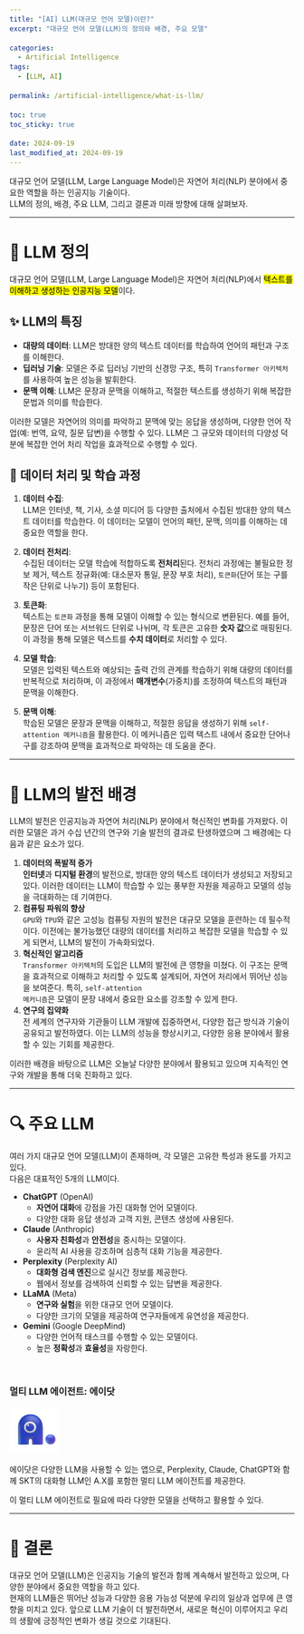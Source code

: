 ```yaml
---
title: "[AI] LLM(대규모 언어 모델)이란?"
excerpt: "대규모 언어 모델(LLM)의 정의와 배경, 주요 모델"

categories:
  - Artificial Intelligence
tags:
  - [LLM, AI]

permalink: /artificial-intelligence/what-is-llm/

toc: true
toc_sticky: true

date: 2024-09-19
last_modified_at: 2024-09-19
---
```


대규모 언어 모델(LLM, Large Language Model)은 자연어 처리(NLP) 분야에서 중요한 역할을 하는 인공지능 기술이다.  
LLM의 정의, 배경, 주요 LLM, 그리고 결론과 미래 방향에 대해 살펴보자.

---

# 🧠 LLM 정의

대규모 언어 모델(LLM, Large Language Model)은 자연어 처리(NLP)에서 <mark>텍스트를 이해하고 생성하는 인공지능 모델</mark>이다.

## ✨ LLM의 특징

- **대량의 데이터**: LLM은 방대한 양의 텍스트 데이터를 학습하여 언어의 패턴과 구조를 이해한다.
- **딥러닝 기술**: 모델은 주로 딥러닝 기반의 신경망 구조, 특히 <code>Transformer 아키텍처</code>를 사용하여 높은 성능을 발휘한다.
- **문맥 이해**: LLM은 문장과 문맥을 이해하고, 적절한 텍스트를 생성하기 위해 복잡한 문법과 의미를 학습한다.

이러한 모델은 자연어의 의미를 파악하고 문맥에 맞는 응답을 생성하며, 다양한 언어 작업(예: 번역, 요약, 질문 답변)을 수행할 수 있다. LLM은 그 규모와 데이터의 다양성 덕분에 복잡한 언어 처리 작업을 효과적으로 수행할 수 있다.

## 🔧 데이터 처리 및 학습 과정

1. **데이터 수집**:  
   LLM은 인터넷, 책, 기사, 소셜 미디어 등 다양한 출처에서 수집된 방대한 양의 텍스트 데이터를 학습한다. 이 데이터는 모델이 언어의 패턴, 문맥, 의미를 이해하는 데 중요한 역할을 한다.

2. **데이터 전처리**:  
   수집된 데이터는 모델 학습에 적합하도록 **전처리**된다. 전처리 과정에는 불필요한 정보 제거, 텍스트 정규화(예: 대소문자 통일, 문장 부호 처리), <code>토큰화</code>(단어 또는 구를 작은 단위로 나누기) 등이 포함된다.

3. **토큰화**:  
   텍스트는 <code>토큰화</code> 과정을 통해 모델이 이해할 수 있는 형식으로 변환된다. 예를 들어, 문장은 단어 또는 서브워드 단위로 나뉘며, 각 토큰은 고유한 **숫자 값**으로 매핑된다. 이 과정을 통해 모델은 텍스트를 **수치 데이터**로 처리할 수 있다.

4. **모델 학습**:  
   모델은 입력된 텍스트와 예상되는 출력 간의 관계를 학습하기 위해 대량의 데이터를 반복적으로 처리하며, 이 과정에서 **매개변수**(가중치)를 조정하여 텍스트의 패턴과 문맥을 이해한다.

5. **문맥 이해**:  
   학습된 모델은 문장과 문맥을 이해하고, 적절한 응답을 생성하기 위해 <code>self-attention 메커니즘</code>을 활용한다. 이 메커니즘은 입력 텍스트 내에서 중요한 단어나 구를 강조하여 문맥을 효과적으로 파악하는 데 도움을 준다.

---

# 🚀 LLM의 발전 배경

LLM의 발전은 인공지능과 자연어 처리(NLP) 분야에서 혁신적인 변화를 가져왔다. 이러한 모델은 과거 수십 년간의 연구와 기술 발전의 결과로 탄생하였으며 그 배경에는 다음과 같은 요소가 있다.

1. **데이터의 폭발적 증가**  
   **인터넷**과 **디지털 환경**의 발전으로, 방대한 양의 텍스트 데이터가 생성되고 저장되고 있다. 이러한 데이터는 LLM이 학습할 수 있는 풍부한 자원을 제공하고 모델의 성능을 극대화하는 데 기여한다.
2. **컴퓨팅 파워의 향상**  
   <code>GPU</code>와 <code>TPU</code>와 같은 고성능 컴퓨팅 자원의 발전은 대규모 모델을 훈련하는 데 필수적이다. 이전에는 불가능했던 대량의 데이터를 처리하고 복잡한 모델을 학습할 수 있게 되면서, LLM의 발전이 가속화되었다.
3. **혁신적인 알고리즘**  
   <code>Transformer 아키텍처</code>의 도입은 LLM의 발전에 큰 영향을 미쳤다. 이 구조는 문맥을 효과적으로 이해하고 처리할 수 있도록 설계되어, 자연어 처리에서 뛰어난 성능을 보여준다. 특히, <code>self-attention 메커니즘</code>은 모델이 문장 내에서 중요한 요소를 강조할 수 있게 한다.
4. **연구의 집약화**  
   전 세계의 연구자와 기관들이 LLM 개발에 집중하면서, 다양한 접근 방식과 기술이 공유되고 발전하였다. 이는 LLM의 성능을 향상시키고, 다양한 응용 분야에서 활용할 수 있는 기회를 제공한다.

이러한 배경을 바탕으로 LLM은 오늘날 다양한 분야에서 활용되고 있으며 지속적인 연구와 개발을 통해 더욱 진화하고 있다.

---

# 🔍 주요 LLM

여러 가지 대규모 언어 모델(LLM)이 존재하며, 각 모델은 고유한 특성과 용도를 가지고 있다.  
다음은 대표적인 5개의 LLM이다.

- **ChatGPT** (OpenAI)
  - **자연어 대화**에 강점을 가진 대화형 언어 모델이다.
  - 다양한 대화 응답 생성과 고객 지원, 콘텐츠 생성에 사용된다.
- **Claude** (Anthropic)
  - **사용자 친화성**과 **안전성**을 중시하는 모델이다.
  - 윤리적 AI 사용을 강조하며 심층적 대화 기능을 제공한다.
- **Perplexity** (Perplexity AI)
  - **대화형 검색 엔진**으로 실시간 정보를 제공한다.
  - 웹에서 정보를 검색하여 신뢰할 수 있는 답변을 제공한다.
- **LLaMA** (Meta)
  - **연구와 실험**을 위한 대규모 언어 모델이다.
  - 다양한 크기의 모델을 제공하여 연구자들에게 유연성을 제공한다.
- **Gemini** (Google DeepMind)
  - 다양한 언어적 태스크를 수행할 수 있는 모델이다.
  - 높은 **정확성**과 **효율성**을 자랑한다.

<br />

<h3>멀티 LLM 에이전트: 에이닷</h3>

![Adot-logo](/assets/images/posts_img/artificial-intelligence/Adot-logo.png)

에이닷은 다양한 LLM을 사용할 수 있는 앱으로, Perplexity, Claude, ChatGPT와 함께 SKT의 대화형 LLM인 A.X를 포함한 멀티 LLM 에이전트를 제공한다.

이 멀티 LLM 에이전트로 필요에 따라 다양한 모델을 선택하고 활용할 수 있다.

---

# 🎯 결론

대규모 언어 모델(LLM)은 인공지능 기술의 발전과 함께 계속해서 발전하고 있으며, 다양한 분야에서 중요한 역할을 하고 있다.  
현재의 LLM들은 뛰어난 성능과 다양한 응용 가능성 덕분에 우리의 일상과 업무에 큰 영향을 미치고 있다. 앞으로 LLM 기술이 더 발전하면서, 새로운 혁신이 이루어지고 우리의 생활에 긍정적인 변화가 생길 것으로 기대된다.
